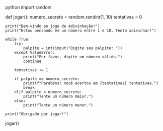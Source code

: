 python
import random

def jogar():
    numero_secreto = random.randint(1, 10)
    tentativas = 0

    print("Bem-vindo ao jogo de adivinhação!")
    print("Estou pensando em um número entre 1 e 10. Tente adivinhar!")

    while True:
        try:
            palpite = int(input("Digite seu palpite: "))
        except ValueError:
            print("Por favor, digite um número válido.")
            continue

        tentativas += 1

        if palpite == numero_secreto:
            print(f"Parabéns! Você acertou em {tentativas} tentativas.")
            break
        elif palpite < numero_secreto:
            print("Tente um número maior.")
        else:
            print("Tente um número menor.")

    print("Obrigado por jogar!")

jogar()
